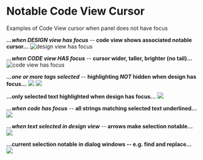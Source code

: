 # Notable Code View Cursor #

Examples of Code View cursor when panel does not have focus

***...when DESIGN view has focus*** -- **code view shows associated notable  cursor...**
![design view has focus](http://i.imgur.com/uR4CWfn.png)  

***...when CODE view HAS focus*** -- **cursor wider, taller, brighter (no tail)...**  
![code view has focus](http://i.imgur.com/Eyvv7Qm.png)

***...one or more tags selected*** -- **highlighting *NOT* hidden when design has focus...**
![](http://i.imgur.com/2lurRGy.png)
![](http://i.imgur.com/WP9xyxt.png)

**...only selected text highlighted when design has focus...**
![](http://i.imgur.com/Gh6ybyE.png)

***...when code has focus*** -- **all strings matching selected text underlined...**
![](http://i.imgur.com/BLh0aHL.png)

***...when text selected in design view*** -- **arrows make selection notable...**
![](http://i.imgur.com/raiQB44.png)

**...current selection notable in dialog windows -- e.g. find and replace...** 
![](http://i.imgur.com/fN2BGnO.png)

